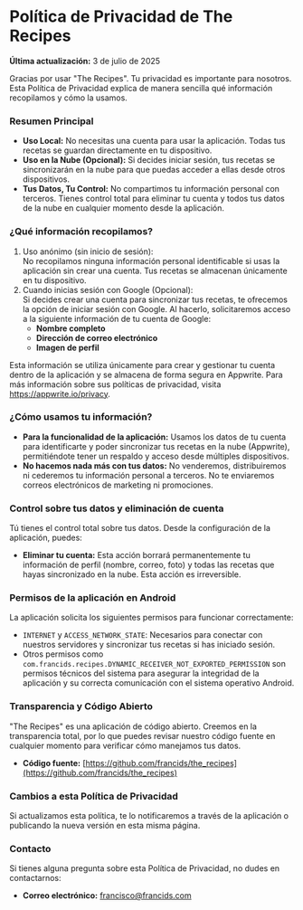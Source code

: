 # **Política de Privacidad de The Recipes**

**Última actualización:** 3 de julio de 2025

Gracias por usar "The Recipes". Tu privacidad es importante para nosotros. Esta Política de Privacidad explica de manera sencilla qué información recopilamos y cómo la usamos.

### **Resumen Principal**

- **Uso Local:** No necesitas una cuenta para usar la aplicación. Todas tus recetas se guardan directamente en tu dispositivo.
- **Uso en la Nube (Opcional):** Si decides iniciar sesión, tus recetas se sincronizarán en la nube para que puedas acceder a ellas desde otros dispositivos.
- **Tus Datos, Tu Control:** No compartimos tu información personal con terceros. Tienes control total para eliminar tu cuenta y todos tus datos de la nube en cualquier momento desde la aplicación.

### **¿Qué información recopilamos?**

1. Uso anónimo (sin inicio de sesión):  
   No recopilamos ninguna información personal identificable si usas la aplicación sin crear una cuenta. Tus recetas se almacenan únicamente en tu dispositivo.
2. Cuando inicias sesión con Google (Opcional):  
   Si decides crear una cuenta para sincronizar tus recetas, te ofrecemos la opción de iniciar sesión con Google. Al hacerlo, solicitaremos acceso a la siguiente información de tu cuenta de Google:
   - **Nombre completo**
   - **Dirección de correo electrónico**
   - **Imagen de perfil**

Esta información se utiliza únicamente para crear y gestionar tu cuenta dentro de la aplicación y se almacena de forma segura en Appwrite. Para más información sobre sus políticas de privacidad, visita https://appwrite.io/privacy.

### **¿Cómo usamos tu información?**

- **Para la funcionalidad de la aplicación:** Usamos los datos de tu cuenta para identificarte y poder sincronizar tus recetas en la nube (Appwrite), permitiéndote tener un respaldo y acceso desde múltiples dispositivos.
- **No hacemos nada más con tus datos:** No venderemos, distribuiremos ni cederemos tu información personal a terceros. No te enviaremos correos electrónicos de marketing ni promociones.

### **Control sobre tus datos y eliminación de cuenta**

Tú tienes el control total sobre tus datos. Desde la configuración de la aplicación, puedes:

- **Eliminar tu cuenta:** Esta acción borrará permanentemente tu información de perfil (nombre, correo, foto) y todas las recetas que hayas sincronizado en la nube. Esta acción es irreversible.

### **Permisos de la aplicación en Android**

La aplicación solicita los siguientes permisos para funcionar correctamente:

- `INTERNET` y `ACCESS_NETWORK_STATE`: Necesarios para conectar con nuestros servidores y sincronizar tus recetas si has iniciado sesión.
- Otros permisos como `com.francids.recipes.DYNAMIC_RECEIVER_NOT_EXPORTED_PERMISSION` son permisos técnicos del sistema para asegurar la integridad de la aplicación y su correcta comunicación con el sistema operativo Android.

### **Transparencia y Código Abierto**

"The Recipes" es una aplicación de código abierto. Creemos en la transparencia total, por lo que puedes revisar nuestro código fuente en cualquier momento para verificar cómo manejamos tus datos.

- **Código fuente:** [https://github.com/francids/the_recipes](https://github.com/francids/the_recipes)

### **Cambios a esta Política de Privacidad**

Si actualizamos esta política, te lo notificaremos a través de la aplicación o publicando la nueva versión en esta misma página.

### **Contacto**

Si tienes alguna pregunta sobre esta Política de Privacidad, no dudes en contactarnos:

- **Correo electrónico:** francisco@francids.com
